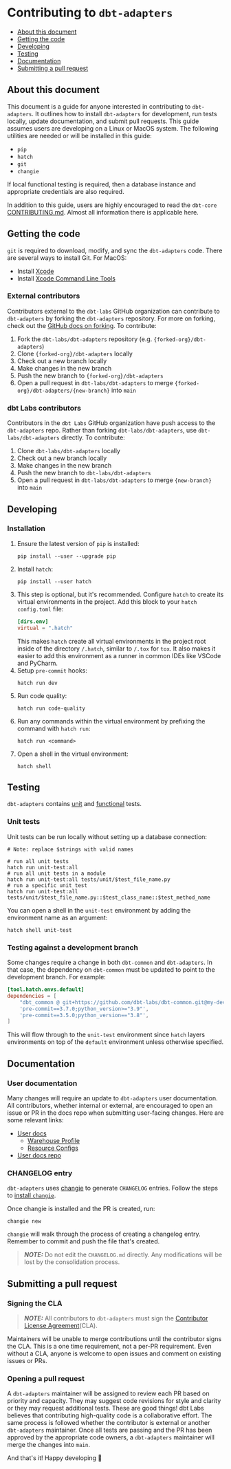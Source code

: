 # Contributing to `dbt-adapters`

- [About this document](#about-this-document)
- [Getting the code](#getting-the-code)
- [Developing](#developing)
- [Testing](#testing)
- [Documentation](#documentation)
- [Submitting a pull request](#submitting-a-pull-request)


## About this document

This document is a guide for anyone interested in contributing to `dbt-adapters`.
It outlines how to install `dbt-adapters` for development,
run tests locally, update documentation, and submit pull requests.
This guide assumes users are developing on a Linux or MacOS system.
The following utilities are needed or will be installed in this guide:

- `pip`
- `hatch`
- `git`
- `changie`

If local functional testing is required, then a database instance
and appropriate credentials are also required.

In addition to this guide, users are highly encouraged to read the `dbt-core`
[CONTRIBUTING.md](https://github.com/dbt-labs/dbt-core/blob/main/CONTRIBUTING.md).
Almost all information there is applicable here.


## Getting the code

`git` is required to download, modify, and sync the `dbt-adapters` code.
There are several ways to install Git. For MacOS:

- Install [Xcode](https://developer.apple.com/support/xcode/)
- Install [Xcode Command Line Tools](https://mac.install.guide/commandlinetools/index.html)

### External contributors

Contributors external to the `dbt-labs` GitHub organization can contribute to `dbt-adapters`
by forking the `dbt-adapters` repository. For more on forking, check out the
[GitHub docs on forking](https://help.github.com/en/articles/fork-a-repo). To contribute:

1. Fork the `dbt-labs/dbt-adapters` repository (e.g. `{forked-org}/dbt-adapters`)
2. Clone `{forked-org}/dbt-adapters` locally
3. Check out a new branch locally
4. Make changes in the new branch
5. Push the new branch to `{forked-org}/dbt-adapters`
6. Open a pull request in `dbt-labs/dbt-adapters` to merge `{forked-org}/dbt-adapters/{new-branch}` into `main`

### dbt Labs contributors

Contributors in the `dbt Labs` GitHub organization have push access to the `dbt-adapters` repo.
Rather than forking `dbt-labs/dbt-adapters`, use `dbt-labs/dbt-adapters` directly. To contribute:

1. Clone `dbt-labs/dbt-adapters` locally
2. Check out a new branch locally
3. Make changes in the new branch
4. Push the new branch to `dbt-labs/dbt-adapters`
5. Open a pull request in `dbt-labs/dbt-adapters` to merge `{new-branch}` into `main`


## Developing

### Installation

1. Ensure the latest version of `pip` is installed:
   ```shell
   pip install --user --upgrade pip
   ```
2. Install `hatch`:
   ```shell
   pip install --user hatch
   ```
3. This step is optional, but it's recommended. Configure `hatch` to create its virtual environments in the project. Add this block to your `hatch` `config.toml` file:
   ```toml
   [dirs.env]
   virtual = ".hatch"
   ```
   This makes `hatch` create all virtual environments in the project root inside of the directory `/.hatch`, similar to `/.tox` for `tox`.
   It also makes it easier to add this environment as a runner in common IDEs like VSCode and PyCharm.
4. Setup `pre-commit` hooks:
   ```shell
   hatch run dev
   ```
5. Run code quality:
   ```shell
   hatch run code-quality
   ```
6. Run any commands within the virtual environment by prefixing the command with `hatch run`:
   ```shell
   hatch run <command>
   ```
7. Open a shell in the virtual environment:
   ```shell
   hatch shell
   ```


## Testing

`dbt-adapters` contains [unit](https://github.com/dbt-labs/dbt-adapters/tree/main/tests/unit)
and [functional](https://github.com/dbt-labs/dbt-adapters/tree/main/tests/functional) tests.

### Unit tests

Unit tests can be run locally without setting up a database connection:

```shell
# Note: replace $strings with valid names

# run all unit tests
hatch run unit-test:all
# run all unit tests in a module
hatch run unit-test:all tests/unit/$test_file_name.py
# run a specific unit test
hatch run unit-test:all tests/unit/$test_file_name.py::$test_class_name::$test_method_name
```

You can open a shell in the `unit-test` environment by adding the environment name as an argument:

```shell
hatch shell unit-test
```

### Testing against a development branch

Some changes require a change in both `dbt-common` and `dbt-adapters`.
In that case, the dependency on `dbt-common` must be updated to point to the development branch. For example:

```toml
[tool.hatch.envs.default]
dependencies = [
    "dbt_common @ git+https://github.com/dbt-labs/dbt-common.git@my-dev-branch",
    'pre-commit==3.7.0;python_version>="3.9"',
    'pre-commit==3.5.0;python_version=="3.8"',
]
```
This will flow through to the `unit-test` environment since `hatch` layers environments on top of the `default` environment unless otherwise specified.


## Documentation

### User documentation

Many changes will require an update to `dbt-adapters` user documentation.
All contributors, whether internal or external, are encouraged to open an issue or PR
in the docs repo when submitting user-facing changes. Here are some relevant links:

- [User docs](https://docs.getdbt.com/)
  - [Warehouse Profile](https://docs.getdbt.com/reference/warehouse-profiles/)
  - [Resource Configs](https://docs.getdbt.com/reference/resource-configs/)
- [User docs repo](https://github.com/dbt-labs/docs.getdbt.com)

### CHANGELOG entry

`dbt-adapters` uses [changie](https://changie.dev) to generate `CHANGELOG` entries.
Follow the steps to [install `changie`](https://changie.dev/guide/installation/).

Once changie is installed and the PR is created, run:
   ```shell
   changie new
   ```
`changie` will walk through the process of creating a changelog entry.
Remember to commit and push the file that's created.

> **_NOTE:_** Do not edit the `CHANGELOG.md` directly.
> Any modifications will be lost by the consolidation process.


## Submitting a pull request

### Signing the CLA

> **_NOTE:_** All contributors to `dbt-adapters` must sign the
> [Contributor License Agreement](https://docs.getdbt.com/docs/contributor-license-agreements)(CLA).

Maintainers will be unable to merge contributions until the contributor signs the CLA.
This is a one time requirement, not a per-PR requirement.
Even without a CLA, anyone is welcome to open issues and comment on existing issues or PRs.

### Opening a pull request

A `dbt-adapters` maintainer will be assigned to review each PR based on priority and capacity.
They may suggest code revisions for style and clarity or they may request additional tests.
These are good things! dbt Labs believes that contributing high-quality code is a collaborative effort.
The same process is followed whether the contributor is external or another `dbt-adapters` maintainer.
Once all tests are passing and the PR has been approved by the appropriate code owners,
a `dbt-adapters` maintainer will merge the changes into `main`.

And that's it! Happy developing :tada:
